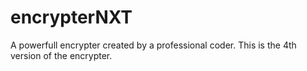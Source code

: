 # encrypterNXT
A powerfull encrypter created by a professional coder. This is the 4th version of the encrypter.
